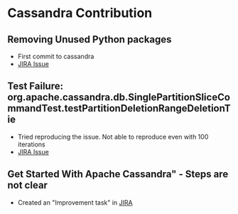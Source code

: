 # Cassandra Contribution

## Removing Unused Python packages
- First commit to cassandra
- [JIRA Issue](https://issues.apache.org/jira/browse/CASSANDRA-17449?page=com.atlassian.jira.plugin.system.issuetabpanels%3Acomment-tabpanel&focusedCommentId=17511813#comment-17511813)

## Test Failure: org.apache.cassandra.db.SinglePartitionSliceCommandTest.testPartitionDeletionRangeDeletionTie
- Tried reproducing the issue. Not able to reproduce even with 100 iterations
- [JIRA Issue](https://issues.apache.org/jira/browse/CASSANDRA-17458)

## Get Started With Apache Cassandra" - Steps are not clear
- Created an "Improvement task" in [JIRA](https://issues.apache.org/jira/browse/CASSANDRA-17485)
